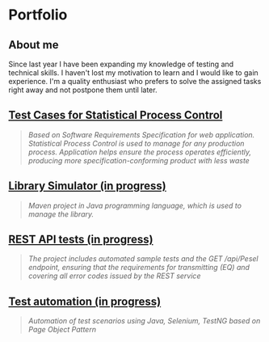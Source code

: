 # Portfolio
## About me
Since last year I have been expanding my knowledge of testing and technical skills. I haven't lost my motivation to learn and I would like to gain experience. I'm a quality enthusiast who prefers to solve the assigned tasks right away and not postpone them until later.


## [Test Cases for Statistical Process Control](https://drive.google.com/file/d/1UuBd6j9zmAqWEOTCTnm7ZSJqYeanwAT4/view?usp=sharing) 
> *Based on Software Requirements Specification for web application. Statistical Process Control is used to manage for any production process. Application helps ensure the process operates efficiently, producing more specification-conforming product with less waste*
## [Library Simulator (in progress)](https://gitlab.com/MichnaSylwia/project-library-simulator)
> *Maven project in Java programming language, which is used to manage the library.*
## [REST API tests (in progress)](https://github.com/MichnaSylwia/rest-api-test-lab)
> *The project includes automated sample tests and the GET /api/Pesel endpoint, ensuring that the requirements for transmitting
(EQ) and covering all error codes issued by the REST service*
## [Test automation (in progress)](https://link-url-here.org)
> *Automation of test scenarios using Java, Selenium, TestNG based on Page Object Pattern*
